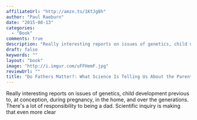 ```yaml
---
affiliateUrl: "http://amzn.to/1KtJg8h"
author: "Paul Raeburn"
date: "2015-08-13"
categories:
  - "Book"
comments: true
description: "Really interesting reports on issues of genetics, child development previous to, at conception, during pregnancy, in the home, and over the generation"
draft: false
keywords: ""
layout: "book"
image: "http://i.imgur.com/uFFHemF.jpg"
reviewUrl: ""
title: "Do Fathers Matter?: What Science Is Telling Us About the Parent We've Overlooked"
---
```


Really interesting reports on issues of genetics, child development previous to, at conception, during pregnancy, in the home, and over the generations.  There's a lot of responsibility to being a dad.  Scientific inquiry is making that even more clear
